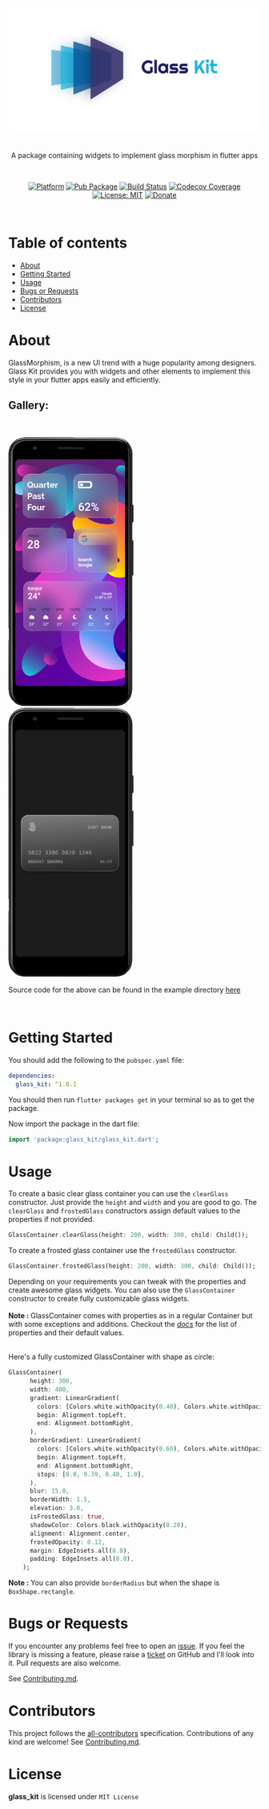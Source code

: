 <div align="center">

![Glass Kit](https://raw.githubusercontent.com/bharat-1809/glass_kit/main/display/glass_kit_banner.png)
<br>

#

A package containing widgets to implement glass morphism in flutter apps

</div><br>

<div align="center">

[![Platform](https://img.shields.io/badge/Platform-Flutter-02569B?logo=flutter)](https://flutter.dev)
[![Pub Package](https://img.shields.io/endpoint?url=https://glass-kit-svg-badge-mlbuzdr853sr.runkit.sh)](https://pub.dev/packages/glass_kit)
[![Build Status](https://img.shields.io/github/workflow/status/bharat-1809/glass_kit/CI?logo=github)](https://github.com/bharat-1809/glass_kit)
[![Codecov Coverage](https://codecov.io/gh/bharat-1809/glass_kit/branch/main/graph/badge.svg?token=N0DFJC64ZA)](https://codecov.io/gh/bharat-1809/glass_kit)
[![License: MIT](https://img.shields.io/github/license/bharat-1809/glass_kit?color=red)](https://opensource.org/licenses/MIT)
[![Donate](https://img.shields.io/badge/Donate-PayPal-00457C?logo=paypal)](https://www.paypal.me/bsharma1809)

</div><br>

# Table of contents

- [About](#about)
- [Getting Started](#getting-started)
- [Usage](#usage)
- [Bugs or Requests](#bugs-or-requests)
- [Contributors](#contributors)
- [License](#license)

# About

GlassMorphism, is a new UI trend with a huge popularity among designers. Glass Kit provides you with widgets and other elements to implement this style in your flutter apps easily and efficiently.<br>

## Gallery:

<br><br>
<img src="https://raw.githubusercontent.com/bharat-1809/glass_kit/main/display/home_theme.png" width=250 alt="ios-themed-glassmorphism"/> &nbsp; &nbsp; &nbsp; &nbsp;
<img src="https://raw.githubusercontent.com/bharat-1809/glass_kit/main/display/card.png" width=250 alt="glassmorphism-in-card"/>
<br>

Source code for the above can be found in the example directory [here](https://github.com/bharat-1809/glass_kit/tree/main/example/lib)

<br>

# Getting Started

You should add the following to the `pubspec.yaml` file:

```yaml
dependencies:
  glass_kit: ^1.0.1
```

You should then run `flutter packages get` in your terminal so as to get the package.<br>

Now import the package in the dart file:

```dart
import 'package:glass_kit/glass_kit.dart';
```

# Usage

To create a basic clear glass container you can use the `clearGlass` constructor. Just provide the `height` and `width` and you are good to go. The `clearGlass` and `frostedGlass` constructors assign default values to the properties if not provided.

```dart
GlassContainer.clearGlass(height: 200, width: 300, child: Child());
```

To create a frosted glass container use the `frostedGlass` constructor.

```dart
GlassContainer.frostedGlass(height: 200, width: 300, child: Child());
```

Depending on your requirements you can tweak with the properties and create awesome glass widgets. You can also use the `GlassContainer` constructor to create fully customizable glass widgets.<br><br>
**__Note :__** GlassContainer comes with properties as in a regular Container but with some exceptions and additions. Checkout the [*docs*]() for the list of properties and their default values.
<br><br>

Here's a fully customized GlassContainer with shape as circle:

```dart
GlassContainer(
      height: 300,
      width: 400,
      gradient: LinearGradient(
        colors: [Colors.white.withOpacity(0.40), Colors.white.withOpacity(0.10)],
        begin: Alignment.topLeft,
        end: Alignment.bottomRight,
      ),
      borderGradient: LinearGradient(
        colors: [Colors.white.withOpacity(0.60), Colors.white.withOpacity(0.10), Colors.lightBlueAccent.withOpacity(0.05), Colors.lightBlueAccent.withOpacity(0.6)],
        begin: Alignment.topLeft,
        end: Alignment.bottomRight,
        stops: [0.0, 0.39, 0.40, 1.0],
      ),
      blur: 15.0,
      borderWidth: 1.5,
      elevation: 3.0,
      isFrostedGlass: true,
      shadowColor: Colors.black.withOpacity(0.20),
      alignment: Alignment.center,
      frostedOpacity: 0.12,
      margin: EdgeInsets.all(8.0),
      padding: EdgeInsets.all(8.0),
    );
```
**__Note :__** You can also provide `borderRadius` but when the shape is `BoxShape.rectangle`.<br>

# Bugs or Requests

If you encounter any problems feel free to open an [issue](). If you feel the library is missing a feature, please raise a [ticket]() on GitHub and I'll look into it. Pull requests are also welcome.

See [Contributing.md]().

# Contributors

<!-- TODO: Uncomment this when a contributor is available to add -->
<!-- Thanks goes to these wonderful people ([emoji key](https://allcontributors.org/docs/en/emoji-key)): -->

<!-- ALL-CONTRIBUTORS-LIST:START - Do not remove or modify this section -->
<!-- prettier-ignore-start -->
<!-- markdownlint-disable -->

<!-- markdownlint-restore -->
<!-- prettier-ignore-end -->
<!-- ALL-CONTRIBUTORS-LIST:END -->

This project follows the [all-contributors](https://github.com/all-contributors/all-contributors) specification. Contributions of any kind are welcome! See [Contributing.md]().

# License

**glass_kit** is licensed under `MIT License`
